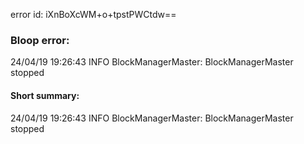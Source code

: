 error id: iXnBoXcWM+o+tpstPWCtdw==
### Bloop error:

24/04/19 19:26:43 INFO BlockManagerMaster: BlockManagerMaster stopped
#### Short summary: 

24/04/19 19:26:43 INFO BlockManagerMaster: BlockManagerMaster stopped